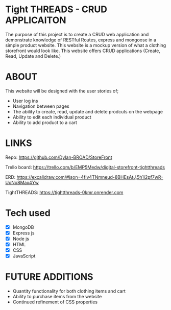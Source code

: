 # Tight THREADS - CRUD APPLICAITON

The purpose of this project is to create a CRUD web application and demonstrate knowledge of RESTful Routes, express and mongoose in a simple product website. This website is a mockup version of what a clothing storefront would look like. This website offers CRUD applications (Create, Read, Update and Delete.)

# ABOUT

This website will be designed with the user stories of;

- User log ins
- Navigation between pages
- The ability to create, read, update and delete prodcuts on the webpage
- Ability to edit each individual product
- Ability to add product to a cart

# LINKS

Repo:
https://github.com/Dylan-BROAD/StoreFront

Trello board:
https://trello.com/b/EMP5Medw/digital-storefront-tightthreads

ERD:
https://excalidraw.com/#json=4fIv4TNmneud-8BHEsAtJ,5h1i2pf7wR-UoNo8Max4Yw

TightTHREADS:
https://tightthreads-0kmr.onrender.com

# Tech used

- [x] MongoDB
- [x] Express js
- [x] Node js
- [x] HTML
- [x] CSS
- [x] JavaScript

# FUTURE ADDITIONS

- Quantity functionality for both clothing items and cart
- Ability to purchase items from the website
- Continued refinement of CSS properties
